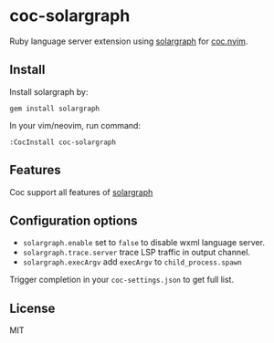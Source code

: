 # coc-solargraph

Ruby language server extension using [solargraph](http://solargraph.org/)
for [coc.nvim](https://github.com/neoclide/coc.nvim).

## Install

Install solargraph by:

    gem install solargraph

In your vim/neovim, run command:

    :CocInstall coc-solargraph

## Features

Coc support all features of [solargraph](https://github.com/castwide/solargraph)

## Configuration options

* `solargraph.enable` set to `false` to disable wxml language server.
* `solargraph.trace.server` trace LSP traffic in output channel.
* `solargraph.execArgv` add `execArgv` to `child_process.spawn`

Trigger completion in your `coc-settings.json` to get full list.

## License

MIT
